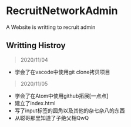 # RecruitNetworkAdmin
A Website is writting to recruit admin

## Writting Histroy

>2020/11/04
* 学会了在vscode中使用git clone拷贝项目

>2020/11/05
* 学会了在Atom中使用github拓展[一点点]
* 建立了index.html
* 写了input标签的圆角以及其他的杂七杂八的东西
* 从聪哥那里知道了子绝父相QwQ

